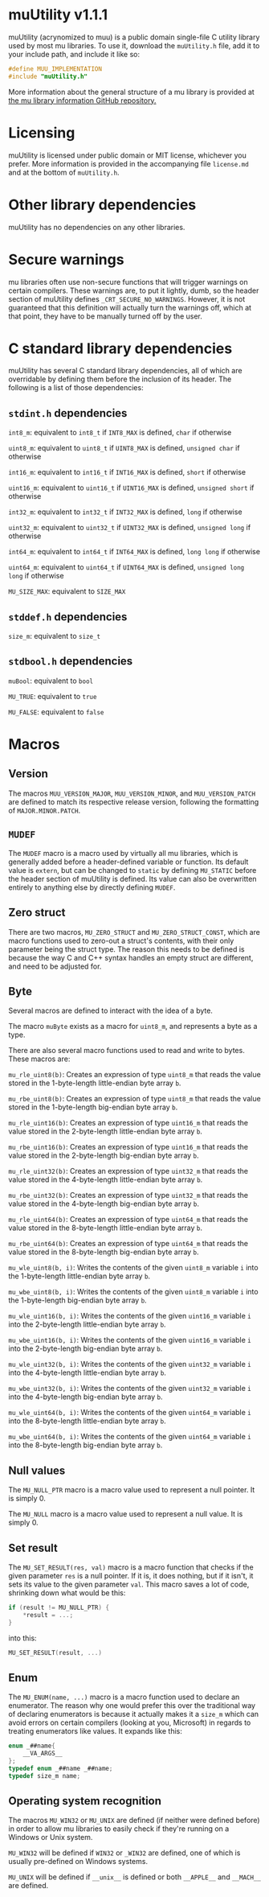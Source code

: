 
# muUtility v1.1.1

muUtility (acrynomized to muu) is a public domain single-file C utility library used by most mu libraries. To use it, download the `muUtility.h` file, add it to your include path, and include it like so:

```c
#define MUU_IMPLEMENTATION
#include "muUtility.h"
```

More information about the general structure of a mu library is provided at [the mu library information GitHub repository.](https://github.com/Muukid/mu-library-information)

# Licensing

muUtility is licensed under public domain or MIT license, whichever you prefer. More information is provided in the accompanying file `license.md` and at the bottom of `muUtility.h`.

# Other library dependencies

muUtility has no dependencies on any other libraries.


# Secure warnings

mu libraries often use non-secure functions that will trigger warnings on certain compilers. These warnings are, to put it lightly, dumb, so the header section of muUtility defines `_CRT_SECURE_NO_WARNINGS`. However, it is not guaranteed that this definition will actually turn the warnings off, which at that point, they have to be manually turned off by the user.

# C standard library dependencies

muUtility has several C standard library dependencies, all of which are overridable by defining them before the inclusion of its header. The following is a list of those dependencies:

## `stdint.h` dependencies

`int8_m`: equivalent to `int8_t` if `INT8_MAX` is defined, `char` if otherwise

`uint8_m`: equivalent to `uint8_t` if `UINT8_MAX` is defined, `unsigned char` if otherwise

`int16_m`: equivalent to `int16_t` if `INT16_MAX` is defined, `short` if otherwise

`uint16_m`: equivalent to `uint16_t` if `UINT16_MAX` is defined, `unsigned short` if otherwise

`int32_m`: equivalent to `int32_t` if `INT32_MAX` is defined, `long` if otherwise

`uint32_m`: equivalent to `uint32_t` if `UINT32_MAX` is defined, `unsigned long` if otherwise

`int64_m`: equivalent to `int64_t` if `INT64_MAX` is defined, `long long` if otherwise

`uint64_m`: equivalent to `uint64_t` if `UINT64_MAX` is defined, `unsigned long long` if otherwise

`MU_SIZE_MAX`: equivalent to `SIZE_MAX`

## `stddef.h` dependencies

`size_m`: equivalent to `size_t`

## `stdbool.h` dependencies

`muBool`: equivalent to `bool`

`MU_TRUE`: equivalent to `true`

`MU_FALSE`: equivalent to `false`

# Macros

## Version

The macros `MUU_VERSION_MAJOR`, `MUU_VERSION_MINOR`, and `MUU_VERSION_PATCH` are defined to match its respective release version, following the formatting of `MAJOR.MINOR.PATCH`.

## `MUDEF`

The `MUDEF` macro is a macro used by virtually all mu libraries, which is generally added before a header-defined variable or function. Its default value is `extern`, but can be changed to `static` by defining `MU_STATIC` before the header section of muUtility is defined. Its value can also be overwritten entirely to anything else by directly defining `MUDEF`.

## Zero struct

There are two macros, `MU_ZERO_STRUCT` and `MU_ZERO_STRUCT_CONST`, which are macro functions used to zero-out a struct's contents, with their only parameter being the struct type. The reason this needs to be defined is because the way C and C++ syntax handles an empty struct are different, and need to be adjusted for.

## Byte

Several macros are defined to interact with the idea of a byte.

The macro `muByte` exists as a macro for `uint8_m`, and represents a byte as a type.

There are also several macro functions used to read and write to bytes. These macros are:

`mu_rle_uint8(b)`: Creates an expression of type `uint8_m` that reads the value stored in the 1-byte-length little-endian byte array `b`.

`mu_rbe_uint8(b)`: Creates an expression of type `uint8_m` that reads the value stored in the 1-byte-length big-endian byte array `b`.

`mu_rle_uint16(b)`: Creates an expression of type `uint16_m` that reads the value stored in the 2-byte-length little-endian byte array `b`.

`mu_rbe_uint16(b)`: Creates an expression of type `uint16_m` that reads the value stored in the 2-byte-length big-endian byte array `b`.

`mu_rle_uint32(b)`: Creates an expression of type `uint32_m` that reads the value stored in the 4-byte-length little-endian byte array `b`.

`mu_rbe_uint32(b)`: Creates an expression of type `uint32_m` that reads the value stored in the 4-byte-length big-endian byte array `b`.

`mu_rle_uint64(b)`: Creates an expression of type `uint64_m` that reads the value stored in the 8-byte-length little-endian byte array `b`.

`mu_rbe_uint64(b)`: Creates an expression of type `uint64_m` that reads the value stored in the 8-byte-length big-endian byte array `b`.

`mu_wle_uint8(b, i)`: Writes the contents of the given `uint8_m` variable `i` into the 1-byte-length little-endian byte array `b`.

`mu_wbe_uint8(b, i)`: Writes the contents of the given `uint8_m` variable `i` into the 1-byte-length big-endian byte array `b`.

`mu_wle_uint16(b, i)`: Writes the contents of the given `uint16_m` variable `i` into the 2-byte-length little-endian byte array `b`.

`mu_wbe_uint16(b, i)`: Writes the contents of the given `uint16_m` variable `i` into the 2-byte-length big-endian byte array `b`.

`mu_wle_uint32(b, i)`: Writes the contents of the given `uint32_m` variable `i` into the 4-byte-length little-endian byte array `b`.

`mu_wbe_uint32(b, i)`: Writes the contents of the given `uint32_m` variable `i` into the 4-byte-length big-endian byte array `b`.

`mu_wle_uint64(b, i)`: Writes the contents of the given `uint64_m` variable `i` into the 8-byte-length little-endian byte array `b`.

`mu_wbe_uint64(b, i)`: Writes the contents of the given `uint64_m` variable `i` into the 8-byte-length big-endian byte array `b`.

## Null values

The `MU_NULL_PTR` macro is a macro value used to represent a null pointer. It is simply 0.

The `MU_NULL` macro is a macro value used to represent a null value. It is simply 0.

## Set result
The `MU_SET_RESULT(res, val)` macro is a macro function that checks if the given parameter `res` is a null pointer. If it is, it does nothing, but if it isn't, it sets its value to the given parameter `val`. This macro saves a lot of code, shrinking down what would be this:

```c
if (result != MU_NULL_PTR) {
    *result = ...;
}
```

into this:

```c
MU_SET_RESULT(result, ...)
```


## Enum


The `MU_ENUM(name, ...)` macro is a macro function used to declare an enumerator. The reason why one would prefer this over the traditional way of declaring enumerators is because it actually makes it a `size_m` which can avoid errors on certain compilers (looking at you, Microsoft) in regards to treating enumerators like values. It expands like this:

```c
enum _##name{
    __VA_ARGS__
};
typedef enum _##name _##name;
typedef size_m name;
```


## Operating system recognition
The macros `MU_WIN32` or `MU_UNIX` are defined (if neither were defined before) in order to allow mu libraries to easily check if they're running on a Windows or Unix system.

`MU_WIN32` will be defined if `WIN32` or `_WIN32` are defined, one of which is usually pre-defined on Windows systems.

`MU_UNIX` will be defined if `__unix__` is defined or both `__APPLE__` and `__MACH__` are defined.

